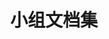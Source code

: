 ---
layout: home
root: true
title: "小组文档集"

hero:
  name: "小组文档集"
  text: "存放未完成/不对外开放的设定"
  tagline: "内含各种整合包、模组设计文档"
  actions:
    - theme: brand
      text: 模组
      link: ./private/mod
    - theme: brand
      text: 整合包
      link: ./private/modpack


# features:
#   - title: Feature A
#     details: Lorem ipsum dolor sit amet, consectetur adipiscing elit
#   - title: Feature B
#     details: Lorem ipsum dolor sit amet, consectetur adipiscing elit
#   - title: Feature C
#     details: Lorem ipsum dolor sit amet, consectetur adipiscing elit
---